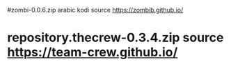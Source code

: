 #zombi-0.0.6.zip arabic kodi source   https://zombib.github.io/
# repository.thecrew-0.3.4.zip source   https://team-crew.github.io/
